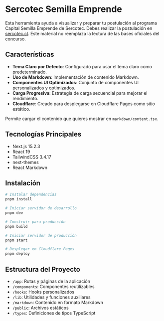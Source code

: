 # Sercotec Semilla Emprende

Esta herramienta ayuda a visualizar y preparar tu postulación al programa Capital Semilla Emprende de Sercotec. Debes realizar la postulación en [sercotec.cl](https://sercotec.cl). Este material no reemplaza la lectura de las bases oficiales del concurso.

## Características

- **Tema Claro por Defecto**: Configurado para usar el tema claro como predeterminado.
- **Uso de Markdown**: Implementación de contenido Markdown.
- **Componentes UI Optimizados**: Conjunto de componentes UI personalizados y optimizados.
- **Carga Progresiva**: Estrategia de carga secuencial para mejorar el rendimiento.
- **Cloudflare**: Creado para desplegarse en Cloudflare Pages como sitio estático.

Permite cargar el contenido que quieres mostrar en `markdown/content.tsx`.

## Tecnologías Principales

- Next.js 15.2.3
- React 19
- TailwindCSS 3.4.17
- next-themes
- React Markdown

## Instalación

```bash
# Instalar dependencias
pnpm install

# Iniciar servidor de desarrollo
pnpm dev

# Construir para producción
pnpm build

# Iniciar servidor de producción
pnpm start

# Desplegar en Cloudflare Pages
pnpm deploy
```

## Estructura del Proyecto

- `/app`: Rutas y páginas de la aplicación
- `/components`: Componentes reutilizables
- `/hooks`: Hooks personalizados
- `/lib`: Utilidades y funciones auxiliares
- `/markdown`: Contenido en formato Markdown
- `/public`: Archivos estáticos
- `/types`: Definiciones de tipos TypeScript
